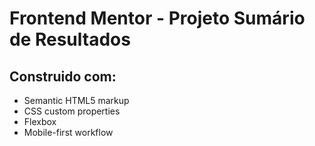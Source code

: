 # Frontend Mentor - Projeto Sumário de Resultados

## Construido com:

- Semantic HTML5 markup
- CSS custom properties
- Flexbox
- Mobile-first workflow
